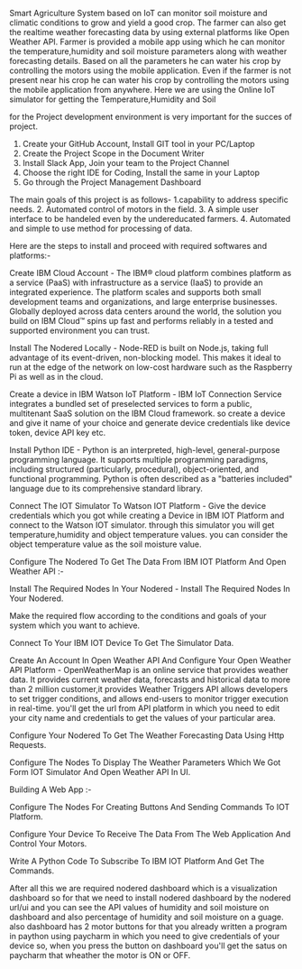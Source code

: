 Smart Agriculture System based on IoT can monitor soil moisture and climatic conditions to grow and yield a good crop.
The farmer can also get the realtime weather forecasting data by using external platforms like Open Weather API.
Farmer is provided a mobile app using which he can monitor the temperature,humidity and soil moisture parameters along with weather forecasting details.
Based on all the parameters he can water his crop by controlling the motors using the mobile application.
Even if the farmer is not present near his crop he can water his crop by controlling the motors using the mobile application from anywhere.
 Here we are using the Online IoT simulator for getting the Temperature,Humidity and Soil
 
 for the Project development environment is very important for the succes of project.
1. Create your GitHub Account, Install GIT tool in your PC/Laptop
2. Create the Project Scope in the Document Writer
3. Install Slack App, Join your team to the Project Channel
4. Choose the right IDE for Coding, Install the same in your Laptop
5. Go through the Project Management Dashboard

 The main goals of this project is as follows-
1.capability to address specific needs.
2. Automated control of motors in the field.
3. A simple user interface to be handeled even by the undereducated farmers.
4. Automated and simple to use method for processing of data.

Here are the steps to install and proceed with required softwares and platforms:-

Create IBM Cloud Account - The IBM® cloud platform combines platform as a service (PaaS) with infrastructure as a service (IaaS) to 
provide an integrated experience. The platform scales and supports both small development teams and organizations, and large enterprise 
businesses. Globally deployed across data centers around the world, the solution you build on IBM Cloud™ spins up fast and performs 
reliably in a tested and supported environment you can trust.

Install The Nodered Locally - Node-RED is built on Node.js, taking full advantage of its event-driven, non-blocking model. This makes 
it ideal to run at the edge of the network on low-cost hardware such as the Raspberry Pi as well as in the cloud.

 Create a device in IBM Watson IoT Platform - IBM IoT Connection Service integrates a bundled set of preselected services to form a 
 public, multitenant SaaS solution on the IBM Cloud framework. so create a device and give it name of your choice and generate device
 credentials like device token, device API key etc.
 
 Install Python IDE - Python is an interpreted, high-level, general-purpose programming language. It supports multiple programming
 paradigms, including structured (particularly, procedural), object-oriented, and functional programming. Python is often described as 
 a "batteries included" language due to its comprehensive standard library.

 Connect The IOT Simulator To Watson IOT Platform - Give the device credentials which you got while creating a Device in IBM IOT Platform  and connect to the Watson IOT simulator. through this simulator you will get temperature,humidity and object temperature values.
you can consider the object temperature value as the soil moisture value.

Configure The Nodered To Get The Data From IBM IOT Platform And Open Weather API :- 

Install The Required Nodes In Your Nodered - Install The Required Nodes In Your Nodered.

Make the required flow according to the conditions and goals of your system which you want to achieve.

Connect To Your IBM IOT Device To Get The Simulator Data.

Create An Account In Open Weather API And Configure Your Open Weather API Platform - OpenWeatherMap is an online service that provides
weather data.  It provides current weather data, forecasts and historical data to more than 2 million customer,it provides Weather 
Triggers API allows developers to set trigger conditions, and allows end-users to monitor trigger execution in real-time. 
you'll get the url from API platform in which you need to edit your city name and credentials to get the values of your particular area. 

Configure Your Nodered To Get The Weather Forecasting Data Using Http Requests.

Configure The Nodes To Display The Weather Parameters Which We Got Form IOT Simulator And Open Weather API In UI.

Building A Web App :- 

Configure The Nodes For Creating Buttons And Sending Commands To IOT Platform.

Configure Your Device To Receive The Data From The Web Application And Control Your Motors.

Write A Python Code To Subscribe To IBM IOT Platform And Get The Commands.

After all this we are required nodered dashboard which is a visualization dashboard so for that we need to install nodered dashboard
by the nodered url/ui and you can see the API values of humidity and soil moisture on dashboard and also percentage of humidity and 
soil moisture on a guage. also dashboard has 2 motor buttons for that you already written a program in paython using paycharm in which 
you need to give credentials of your device so, when you press the button on dashboard you'll get the satus on paycharm that wheather the
motor is ON or OFF.



 
 
 
 
 
 
 
 
 
 
 
